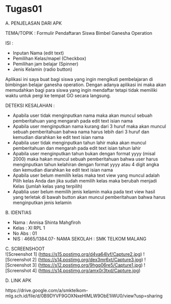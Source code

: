 # Tugas01

A. PENJELASAN DARI APK

TEMA/TOPIK  :
Formulir Pendaftaran Siswa Bimbel Ganesha Operation

ISI :
- Inputan Nama (edit text)
- Pemilihan Kelas/mapel (Checkbox)
- Pemilihan jam belajar (Spinner)
- Jenis Kelamin (radio button)

Aplikasi ini saya buat bagi siswa yang ingin mengikuti pembelajaran di bimbingan belajar ganesha operation. Dengan adanya aplikasi ini 
maka akan memudahkan bagi para siswa yang ingin mendaftar tetapi tidak memiliki waktu untuk pergi ke tempat GO secara langsung.

DETEKSI KESALAHAN : <br>
- Apabila user tidak menginputkan nama maka akan muncul sebuah pemberitahuan yang mengarah pada edit text isian nama
- Apabila user menginputkan nama kurang dari 3 huruf maka akan muncul sebuah pemberitahuan bahwa nama harus lebih dari 3 huruf dan kemudian diarahkan ke edit text isian nama
- Apabila user tidak menginputkan tahun lahir maka akan muncul pemberitahuan dan mengarah pada edit text isian tahun lahir
- Apabila user menginputkan tahun bukan dengan format yyyy (misal 2000) maka hakan muncul sebuah pemberitahuan bahwa user harus menginputkan tahun kelahiran dengan format yyyy atau 4 digit angka dan kemudian diarahkan ke edit text isian nama
- Apabila user belum memilih kelas maka text view yang muncul adalah Pilih kelas Anda dan jika sudah memilih kelas maka berubah menjadi Kelas (jumlah kelas yang terpilih)
- Apablia user belum memilih jenis kelamin maka pada text view hasil yang terletak di bawah button akan muncul pemberitahuan bahwa harus menginputkan jenis kelamin


B. IDENTIAS
- Nama    : Annisa Shinta Mahgfiroh
- Kelas   : XI RPL 1
- No Abs  : 01
- NIS     : 4665/1384.07- NAMA SEKOLAH : SMK TELKOM MALANG  

C. SCREENSHOOT <br>
![Screenshot 1] (https://s15.postimg.org/d4va64lvf/Capture2.jpg)
![Screenshot 2] (https://s14.postimg.org/dex3mr6xt/Capture3.jpg)
![Screenshot 3] (https://s12.postimg.org/9hgq06re5/Capture1.jpg)
![Screenshot 4] (https://s14.postimg.org/amx0r3txd/Capture.jpg)

D. LINK APK
<p> https://drive.google.com/a/smktelkom-mlg.sch.id/file/d/0B9DYVF9GOXNxeHlMLW9ObE1iWU0/view?usp=sharing </p>


